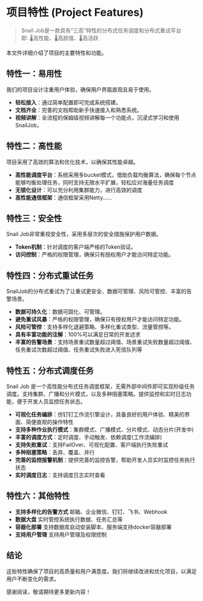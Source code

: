 # 项目特性 (Project Features)
> Snail Job是一款具有“三高”特性的分布式任务调度和分布式重试平台 <br/>
> 即: 🌡️高性能、🌡️高颜值、🌡️高活跃

本文件详细介绍了项目的主要特性和功能。
## 特性一：易用性

我们的项目设计注重用户体验，确保用户界面直观且易于使用。

- **轻松接入**：通过简单配置即可完成系统搭建。
- **文档齐全**：完善的文档帮助新手快速接入和熟悉系统。
- **视频讲解**：全流程的保姆级视频讲解每一个功能点，沉浸式学习和使用SnailJob。

## 特性二：高性能

项目采用了高效的算法和优化技术，以确保其性能卓越。

- **高性能调度平台**：系统采用多bucket模式，借助负载均衡算法，确保每个节点能够均衡处理任务，同时支持无限水平扩展，轻松应对海量任务调度
- **无锁化设计**：可以充分利用集群能力，进行高效的调度
- **高性能通信框架**：通信框架采用Netty......

## 特性三：安全性

Snail Job非常重视安全性，采用多层次的安全措施保护用户数据。

- **Token机制**：针对调度的客户端严格的Token验证。
- **访问控制**：严格的权限管理，确保只有授权用户才能访问特定功能。

## 特性四：分布式重试任务

SnailJob的分布式重试为了让重试更安全、数据可管理、风险可管控、丰富的告警场景。

- **数据可持久化**：数据可固化、可管理。
- **避免重试风暴**：严格的权限管理，确保只有授权用户才能访问特定功能。
- **风险可管控**：支持多样化退避策略、多样化重试类型、流量管控等。
- **具有丰富功能的注解**：100%可以满足日常的开发述求
- **丰富的告警场景**：支持场景重试数量超过阈值、场景重试失败数量超过阈值、任务重试次数超过阈值、任务重试失败进入死信队列等

## 特性五：分布式调度任务

Snail Job 是一个高性能分布式任务调度框架，无需外部中间件即可实现秒级任务调度。支持集群、广播和分片模式，以及多种阻塞策略。提供监控和实时日志功能，便于开发人员监控任务状态。

- **可视化任务编排**：仿钉钉工作流引擎设计，具备良好的用户体验、精美的界面、简便直观的操作特性
- **支持多种作业执行模式**：集群模式、广播模式、分片模式、动态分片(开发中)
- **丰富的调度方式**：定时调度、手动触发、依赖调度(工作流编排)
- **支持失败重试**：支持FailOver、可视化配置、客户端执行失败重试
- **多种阻塞策略**：丢弃、覆盖、并行
- **完善的监控报警机制**：提供完善的监控告警，帮助开发人员实时监控任务执行状态
- **实时调度日志**：支持调度日志实时查看

## 特性六：其他特性
- **支持多样化的告警方式** 邮箱、企业微信、钉钉、飞书、Webhook
- **数据大盘** 实时管控系统执行数据、任务汇总等
- **容器化部署** 支持数据库自动安装脚本、服务端支持docker容器部署
- **支持用户管理** 支持用户管理及权限控制

## 结论

这些特性确保了项目的高质量和用户满意度。我们将继续改进和优化项目，以满足用户不断变化的需求。

感谢阅读，敬请期待更多更新内容！
